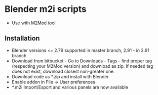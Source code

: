 # Blender m2i scripts #
* Use with [M2Mod](https://bitbucket.org/suncurio/m2mod) tool

## Installation
* Blender versions <= 2.79 supported in master branch, 2.91 - in 2.91 branch
* Download from bitbucket - Go to Downloads - Tags - find proper tag (respecting your M2Mod version) and download as zip. If needed tag does not exist, download closest non-greater one.
* Download code as *.zip and install with Blender
* Enable addon in File -> User preferences
* *.m2i Import/Export and various panels are now available